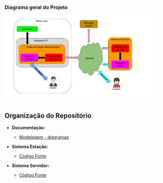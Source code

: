 ### Diagrama geral do Projeto
![Digrama Geral do Projeto](./doc/markdown/images/diagrama-geral.png)

## Organização do Repositório

- **Documentação:**
  - [Modelagem - diagramas](./doc/README.md)

- **Sistema Estação:**
  - [Código Fonte]()

- **Sistema Servidor:**
  - [Código Fonte]()